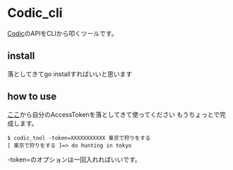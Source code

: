 # Codic_cli
[Codic](https://codic.jp/)のAPIをCLIから叩くツールです。

## install
落としてきてgo installすればいいと思います

## how to use
[ここ](https://codic.jp/my/api_status)から自分のAccessTokenを落としてきて使ってください
もうちょっとで完成します。

```
$ codic_tool -token=XXXXXXXXXXX 東京で狩りをする                                                
[ 東京で狩りをする ]=> do hunting in tokyo
```

-token=のオプションは一回入れればいいです。
